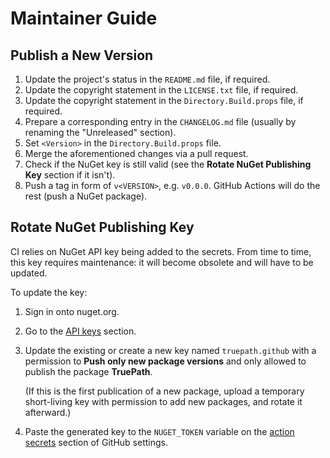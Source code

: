 <!--
SPDX-FileCopyrightText: 2024 Friedrich von Never <friedrich@fornever.me>

SPDX-License-Identifier: MIT
-->

Maintainer Guide
================

Publish a New Version
---------------------
1. Update the project's status in the `README.md` file, if required.
2. Update the copyright statement in the `LICENSE.txt` file, if required.
3. Update the copyright statement in the `Directory.Build.props` file, if required.
4. Prepare a corresponding entry in the `CHANGELOG.md` file (usually by renaming the "Unreleased" section).
5. Set `<Version>` in the `Directory.Build.props` file.
6. Merge the aforementioned changes via a pull request.
7. Check if the NuGet key is still valid (see the **Rotate NuGet Publishing Key** section if it isn't).
8. Push a tag in form of `v<VERSION>`, e.g. `v0.0.0`. GitHub Actions will do the rest (push a NuGet package).

Rotate NuGet Publishing Key
---------------------------
CI relies on NuGet API key being added to the secrets. From time to time, this key requires maintenance: it will become obsolete and will have to be updated.

To update the key:

1. Sign in onto nuget.org.
2. Go to the [API keys][nuget.api-keys] section.
3. Update the existing or create a new key named `truepath.github` with a permission to **Push only new package versions** and only allowed to publish the package **TruePath**.

   (If this is the first publication of a new package, upload a temporary short-living key with permission to add new packages, and rotate it afterward.)
4. Paste the generated key to the `NUGET_TOKEN` variable on the [action secrets][github.secrets] section of GitHub settings.

[github.secrets]: https://github.com/ForNeVeR/TruePath/settings/secrets/actions
[nuget.api-keys]: https://www.nuget.org/account/apikeys
